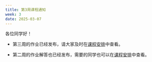 ```yaml
---
title: 第3周课程通知
week: 3
date: 2025-03-07
---
```


各位同学好！

- 第三周的作业已经发布，请大家及时在[课程安排](../schedule)中查看。

- 第二周的作业解答也已经发布，需要的同学也可以在[课程安排](../schedule)中查看。
